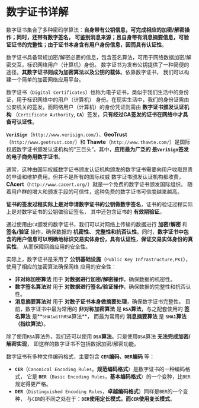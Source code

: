 数字证书详解
================================================================
数字证书集合了多种密码学算法：**自身带有公钥信息，可完成相应的加密/解密操作；同时，还带有数字签名，
可鉴别消息来源；且自身带有消息摘要信息，可验证证书的完整性；由于证书本身含有用户身份信息，因而具有认证性**。

数字证书具备常规加密/解密必要的信息，包含签名算法，可用于网络数据加密/解密交互，标识网络用户（计算机）身份。
数字证书为发布公钥提供了一种简便的途径，**其数字证书则成为加密算法以及公钥的载体**。依靠数字证书，
我们可以构建一个简单的加密网络应用平台。

数字证书（`Digital Certificates`）也称为电子证书，类似于我们生活中的身份证，用于标识网络中的用户（计算机）
身份。在现实生活中，我们的身份证需由公安机关的签发，而网络用户（计算机）的身份凭证则需由 **数字证书颁发认证机构**
（`Certificate Authority`, **`CA`**）签发，**只有经过CA签发的证书在网络中才具备可认证性**。

**`VeriSign`**（`http://www.verisign.com/`）、**GeoTrust**（`http://www.geotrust.com/`）和
**Thawte**（`http://www.thawte.com/`）是国际权威数字证书颁发认证机构的“三巨头”。其中，**应用最为广泛的
是`VeriSign`签发的电子商务用数字证书**。

通常，这种由国际权威数字证书颁发认证机构颁发的数字证书需要向用户收取昂贵的申请和维护费用。但并不是所有的国际权威
数字证书颁发认证机构都收费，**CAcert**（`http://www.cacert.org/`）就是一个免费的数字证书颁发国际组织。
随着用户群的增大和颁发手段的可信性，这种免费的数字证书可信度越来越高。

**证书的签发过程实际上是对申请数字证书的公钥做数字签名**，证书的验证过程实际上是对数字证书的公钥做验证签名，
其中还包含证书的 **有效期验证**。

通过使用由`CA`颁发的数字证书，我们可以对网络上传输的数据进行 **加密/解密** 和 **签名/验证** 操作，确保数据的 **机密性、
完整性和抗否认性**。同时，**数字证书中包含的用户信息可以明确地标识交易实体身份，具有认证性，保证交易实体身份的真实性**，
从而保障网络应用的安全性。

实际上，数字证书是采用了 **公钥基础设施**（`Public Key Infrastructure,PKI`），使用了相应的加密算法确保网络
应用的安全性：
+ **非对称加密算法** 用于 **对数据进行加密/解密操作**，确保数据的机密性。
+ **数字签名算法对** 用于 **对数据进行签名/验证操作**，确保数据的完整性和抗否认性。
+ **消息摘要算法对** 用于 **对数子证书本身做摘要处理**，确保数字证书完整性。
目前，数字证书中最为常用的 **非对称加密算法** 是 **`RSA`算法**，与之配套使用的 **签名算法** 是**`SHA1withRSA`算法**，
而最为常用的 **消息摘要算法** 是 **`SHA1`算法（指纹算法）**。

除了使用`RSA`算法外，我们还可以使用 **`DSA`算法**。只是使用`DSA`算法 **无法完成加密/解密实现**，
即这样的数字证书不包括数据加密/解密功能。 

数字证书有多种文件编码格式，主要包含 **`CER`编码、`DER`编码** 等：
+ **`CER`**（`Canonical Encoding Rules`，**规范编码格式**）是数字证书的一种编码格式，
它是 **`BER`**（`Basic Encoding Rules`，**基本编码格式**）的一个变种，比`BER`规定得更严格。
+ **`DER`**（`Distinguished Encoding Rules`，**卓越编码格式**）同样是`BER`的一个变种，
与`CER`的不同之处在于：**`DER`使用定长模式，而`CER`使用变长模式**。






